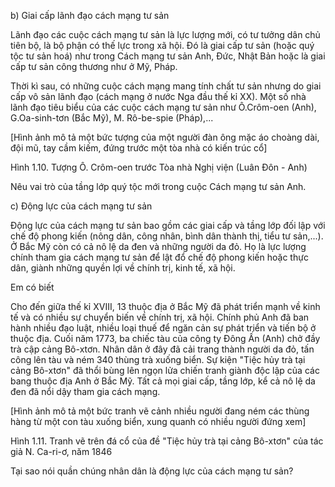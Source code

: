 b) Giai cấp lãnh đạo cách mạng tư sản

Lãnh đạo các cuộc cách mạng tư sản là lực lượng mới, có tư tưởng dân chủ tiên bộ, là bộ phận có thế lực trong xã hội. Đó là giai cấp tư sản (hoặc quý tộc tư sản hoá) như trong Cách mạng tư sản Anh, Đức, Nhật Bản hoặc là giai cấp tư sản công thương như ở Mỹ, Pháp.

Thời kì sau, có những cuộc cách mạng mang tính chất tư sản nhưng do giai cấp vô sản lãnh đạo (cách mạng ở nước Nga đầu thế kỉ XX). Một số nhà lãnh đạo tiêu biểu của các cuộc cách mạng tư sản như Ô.Crôm-oen (Anh), G.Oa-sinh-tơn (Bắc Mỹ), M. Rô-be-spie (Pháp),...

[Hình ảnh mô tả một bức tượng của một người đàn ông mặc áo choàng dài, đội mũ, tay cầm kiếm, đứng trước một tòa nhà có kiến trúc cổ]

Hình 1.10. Tượng Ô. Crôm-oen trước Tòa nhà Nghị viện (Luân Đôn - Anh)

Nêu vai trò của tầng lớp quý tộc mới trong cuộc Cách mạng tư sản Anh.

c) Động lực của cách mạng tư sản

Động lực của cách mạng tư sản bao gồm các giai cấp và tầng lớp đối lập với chế độ phong kiến (nông dân, công nhân, bình dân thành thị, tiểu tư sản,...). Ở Bắc Mỹ còn có cả nô lệ da đen và những người da đỏ. Họ là lực lượng chính tham gia cách mạng tư sản để lật đổ chế độ phong kiến hoặc thực dân, giành những quyền lợi về chính trị, kinh tế, xã hội.

Em có biết

Cho đến giữa thế kỉ XVIII, 13 thuộc địa ở Bắc Mỹ đã phát triển mạnh về kinh tế và có nhiều sự chuyển biến về chính trị, xã hội. Chính phủ Anh đã ban hành nhiều đạo luật, nhiều loại thuế để ngăn cản sự phát triển và tiến bộ ở thuộc địa. Cuối năm 1773, ba chiếc tàu của công ty Đông Ấn (Anh) chở đầy trà cập cảng Bô-xtơn. Nhân dân ở đây đã cải trang thành người da đỏ, tấn công lên tàu và ném 340 thùng trà xuống biển. Sự kiện "Tiệc hủy trà tại cảng Bô-xtơn" đã thổi bùng lên ngọn lửa chiến tranh giành độc lập của các bang thuộc địa Anh ở Bắc Mỹ. Tất cả mọi giai cấp, tầng lớp, kể cả nô lệ da đen đã nổi dậy tham gia cách mạng.

[Hình ảnh mô tả một bức tranh vẽ cảnh nhiều người đang ném các thùng hàng từ một con tàu xuống biển, xung quanh có nhiều người đứng xem]

Hình 1.11. Tranh vẽ trên đá cổ của đề "Tiệc hủy trà tại cảng Bô-xtơn" của tác giả N. Ca-ri-ơ, năm 1846

Tại sao nói quần chúng nhân dân là động lực của cách mạng tư sản?
